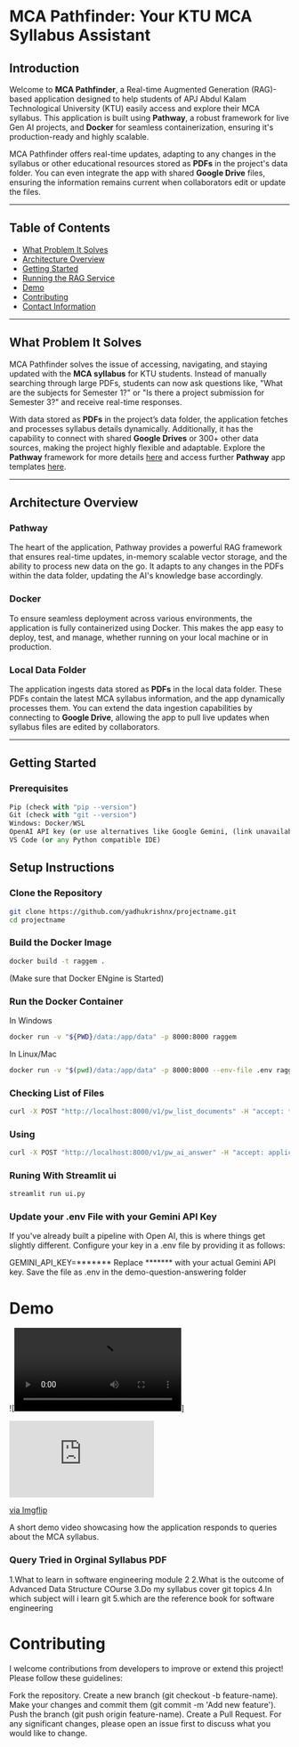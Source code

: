 # MCA Pathfinder: Your KTU MCA Syllabus Assistant

## Introduction

Welcome to **MCA Pathfinder**, a Real-time Augmented Generation (RAG)-based application designed to help students of APJ Abdul Kalam Technological University (KTU) easily access and explore their MCA syllabus. This application is built using **Pathway**, a robust framework for live Gen AI projects, and **Docker** for seamless containerization, ensuring it's production-ready and highly scalable.

MCA Pathfinder offers real-time updates, adapting to any changes in the syllabus or other educational resources stored as **PDFs** in the project's data folder. You can even integrate the app with shared **Google Drive** files, ensuring the information remains current when collaborators edit or update the files.

---

## Table of Contents

- [What Problem It Solves](#what-problem-it-solves)
- [Architecture Overview](#architecture-overview)
- [Getting Started](#getting-started)
- [Running the RAG Service](#running-the-rag-service)
- [Demo](#demo)
- [Contributing](#contributing)
- [Contact Information](#contact-information)

---

## What Problem It Solves

MCA Pathfinder solves the issue of accessing, navigating, and staying updated with the **MCA syllabus** for KTU students. Instead of manually searching through large PDFs, students can now ask questions like, "What are the subjects for Semester 1?" or "Is there a project submission for Semester 3?" and receive real-time responses.

With data stored as **PDFs** in the project’s data folder, the application fetches and processes syllabus details dynamically. Additionally, it has the capability to connect with shared **Google Drives** or 300+ other data sources, making the project highly flexible and adaptable. Explore the **Pathway** framework for more details [here](https://github.com/pathwaycom/llm-app?tab=readme-ov-file#llm-app) and access further **Pathway** app templates [here](https://pathway.com/app-templates).

---

## Architecture Overview

### **Pathway**
The heart of the application, Pathway provides a powerful RAG framework that ensures real-time updates, in-memory scalable vector storage, and the ability to process new data on the go. It adapts to any changes in the PDFs within the data folder, updating the AI's knowledge base accordingly.

### **Docker**
To ensure seamless deployment across various environments, the application is fully containerized using Docker. This makes the app easy to deploy, test, and manage, whether running on your local machine or in production.

### **Local Data Folder**
The application ingests data stored as **PDFs** in the local data folder. These PDFs contain the latest MCA syllabus information, and the app dynamically processes them. You can extend the data ingestion capabilities by connecting to **Google Drive**, allowing the app to pull live updates when syllabus files are edited by collaborators.

---

## Getting Started

### **Prerequisites**


``` Python 3.10/3.11
Pip (check with "pip --version")
Git (check with "git --version")
Windows: Docker/WSL
OpenAI API key (or use alternatives like Google Gemini, (link unavailable), etc.)
VS Code (or any Python compatible IDE)
```

## Setup Instructions

### Clone the Repository

```bash
git clone https://github.com/yadhukrishnx/projectname.git
cd projectname
```

### Build the Docker Image

```bash
docker build -t raggem .
```
(Make sure that Docker ENgine is Started)

### Run the Docker Container
In Windows
```bash
docker run -v "${PWD}/data:/app/data" -p 8000:8000 raggem
```
In Linux/Mac
```bash
docker run -v "$(pwd)/data:/app/data" -p 8000:8000 --env-file .env raggem
```

### Checking List of Files
```bash
curl -X POST "http://localhost:8000/v1/pw_list_documents" -H "accept: */*" -H "Content-Type: application/json" 
```
### Using
```bash
curl -X POST "http://localhost:8000/v1/pw_ai_answer" -H "accept: application/json" -H "Content-Type: application/json" -d "{\"prompt\": \"Subject in semester 1?\"}" 
```
### Runing With Streamlit ui
```bash
streamlit run ui.py
```

### Update your .env File with your Gemini API Key
If you've already built a pipeline with Open AI, this is where things get slightly different. Configure your key in a .env file by providing it as follows:

GEMINI_API_KEY=*******
Replace ******* with your actual Gemini API key. Save the file as .env in the demo-question-answering folder


# Demo
![<video controls src="demo.mp4" title="Title"></video>]
<div style="width:260px;max-width:100%;"><div style="height:0;padding-bottom:53.08%;position:relative;"><iframe width="260" height="138" style="position:absolute;top:0;left:0;width:100%;height:100%;" frameBorder="0" src="https://imgflip.com/embed/96hfuz"></iframe></div><p><a href="https://imgflip.com/gif/96hfuz">via Imgflip</a></p></div>
A short demo video showcasing how the application responds to queries about the MCA syllabus.

### Query Tried in Orginal Syllabus PDF
1.What to learn in software engineering module 2
2.What is the outcome of Advanced Data Structure COurse
3.Do my syllabus cover git topics
4.In which subject will i learn git
5.which are the reference book for software engineering

# Contributing
I welcome contributions from developers to improve or extend this project! Please follow these guidelines:

Fork the repository.
Create a new branch (git checkout -b feature-name).
Make your changes and commit them (git commit -m 'Add new feature').
Push the branch (git push origin feature-name).
Create a Pull Request.
For any significant changes, please open an issue first to discuss what you would like to change.

